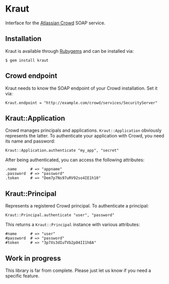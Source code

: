 Kraut
=====

Interface for the [Atlassian Crowd](http://www.atlassian.com/software/crowd/) SOAP service.

Installation
------------

Kraut is available through [Rubygems](http://rubygems.org/gems/kraut) and can be installed via:

    $ gem install kraut

Crowd endpoint
--------------

Kraut needs to know the SOAP endpoint of your Crowd installation. Set it via:

    Kraut.endpoint = "http://example.com/crowd/services/SecurityServer"

Kraut::Application
------------------

Crowd manages principals and applications. `Kraut::Application` obviously represents the latter.
To authenticate your application with Crowd, you need its name and password:

    Kraut::Application.authenticate "my_app", "secret"

After being authenticated, you can access the following attributes:

    .name      # => "appname"
    .password  # => "password"
    .token     # => "Dem7p7Ns97uRV92so4IE1h10"

Kraut::Principal
----------------

Represents a registered Crowd principal. To authenticate a principal:

    Kraut::Principal.authenticate "user", "password"

This returns a `Kraut::Principal` instance with various attributes:

    #name      # => "user"
    #password  # => "password"
    #token     # => "3p7Xs3dIuTVb2pO4II1h8A"

Work in progress
----------------

This library is far from complete. Please just let us know if you need a specific feature.
